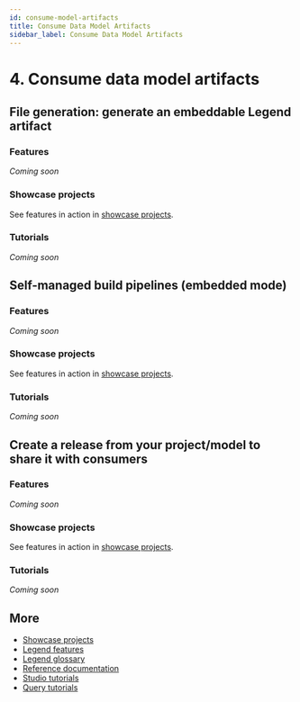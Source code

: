 ```yaml
---
id: consume-model-artifacts
title: Consume Data Model Artifacts
sidebar_label: Consume Data Model Artifacts
---
```

# 4. Consume data model artifacts

## File generation: generate an embeddable Legend artifact

### Features
_Coming soon_

### Showcase projects
See features in action in [showcase projects](../showcases/showcase-projects.md).

### Tutorials
_Coming soon_

## Self-managed build pipelines (embedded mode)

### Features
_Coming soon_

### Showcase projects
See features in action in [showcase projects](../showcases/showcase-projects.md).

### Tutorials
_Coming soon_

## Create a release from your project/model to share it with consumers

### Features
_Coming soon_

### Showcase projects
See features in action in [showcase projects](../showcases/showcase-projects.md).

### Tutorials
_Coming soon_

## More
- [Showcase projects](../showcases/showcase-projects.md)
- [Legend features](../overview/legend-features.md)
- [Legend glossary](../overview/legend-glossary.md)
- [Reference documentation](../reference/legend-language.md)
- [Studio tutorials](../tutorials/studio-workspace.md)
- [Query tutorials](../tutorials/query-builder.md)



